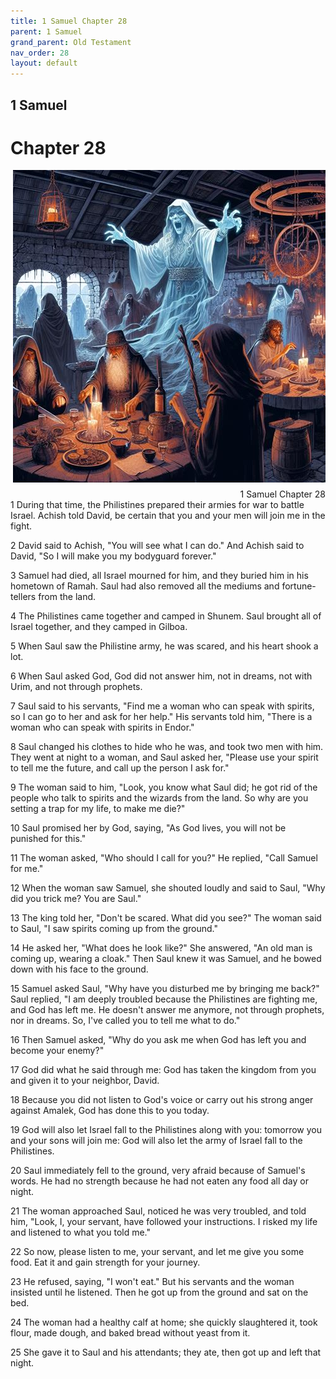 ```yaml
---
title: 1 Samuel Chapter 28
parent: 1 Samuel
grand_parent: Old Testament
nav_order: 28
layout: default
---
```


## 1 Samuel

# Chapter 28

<div style="clear: both; text-align: right;">
    <img src="/assets/Image/1 Samuel/500/28.jpg" alt="1 Samuel Chapter 28" class="chapter-image" style="max-width: 100%; height: auto; float: right; margin: 0 0 10px 10px; padding-left: 10%;">
    <figcaption style="font-size: 14px;">1 Samuel Chapter 28</figcaption>
</div>
1 During that time, the Philistines prepared their armies for war to battle Israel. Achish told David, be certain that you and your men will join me in the fight.

2 David said to Achish, "You will see what I can do." And Achish said to David, "So I will make you my bodyguard forever."

3 Samuel had died, all Israel mourned for him, and they buried him in his hometown of Ramah. Saul had also removed all the mediums and fortune-tellers from the land.

4 The Philistines came together and camped in Shunem. Saul brought all of Israel together, and they camped in Gilboa.

5 When Saul saw the Philistine army, he was scared, and his heart shook a lot.

6 When Saul asked God, God did not answer him, not in dreams, not with Urim, and not through prophets.

7 Saul said to his servants, "Find me a woman who can speak with spirits, so I can go to her and ask for her help." His servants told him, "There is a woman who can speak with spirits in Endor."

8 Saul changed his clothes to hide who he was, and took two men with him. They went at night to a woman, and Saul asked her, "Please use your spirit to tell me the future, and call up the person I ask for."

9 The woman said to him, "Look, you know what Saul did; he got rid of the people who talk to spirits and the wizards from the land. So why are you setting a trap for my life, to make me die?"

10 Saul promised her by God, saying, "As God lives, you will not be punished for this."

11 The woman asked, "Who should I call for you?" He replied, "Call Samuel for me."

12 When the woman saw Samuel, she shouted loudly and said to Saul, "Why did you trick me? You are Saul."

13 The king told her, "Don't be scared. What did you see?" The woman said to Saul, "I saw spirits coming up from the ground."

14 He asked her, "What does he look like?" She answered, "An old man is coming up, wearing a cloak." Then Saul knew it was Samuel, and he bowed down with his face to the ground.

15 Samuel asked Saul, "Why have you disturbed me by bringing me back?" Saul replied, "I am deeply troubled because the Philistines are fighting me, and God has left me. He doesn't answer me anymore, not through prophets, nor in dreams. So, I've called you to tell me what to do."

16 Then Samuel asked, "Why do you ask me when God has left you and become your enemy?"

17 God did what he said through me: God has taken the kingdom from you and given it to your neighbor, David.

18 Because you did not listen to God's voice or carry out his strong anger against Amalek, God has done this to you today.

19 God will also let Israel fall to the Philistines along with you: tomorrow you and your sons will join me: God will also let the army of Israel fall to the Philistines.

20 Saul immediately fell to the ground, very afraid because of Samuel's words. He had no strength because he had not eaten any food all day or night.

21 The woman approached Saul, noticed he was very troubled, and told him, "Look, I, your servant, have followed your instructions. I risked my life and listened to what you told me."

22 So now, please listen to me, your servant, and let me give you some food. Eat it and gain strength for your journey.

23 He refused, saying, "I won't eat." But his servants and the woman insisted until he listened. Then he got up from the ground and sat on the bed.

24 The woman had a healthy calf at home; she quickly slaughtered it, took flour, made dough, and baked bread without yeast from it.

25 She gave it to Saul and his attendants; they ate, then got up and left that night.


